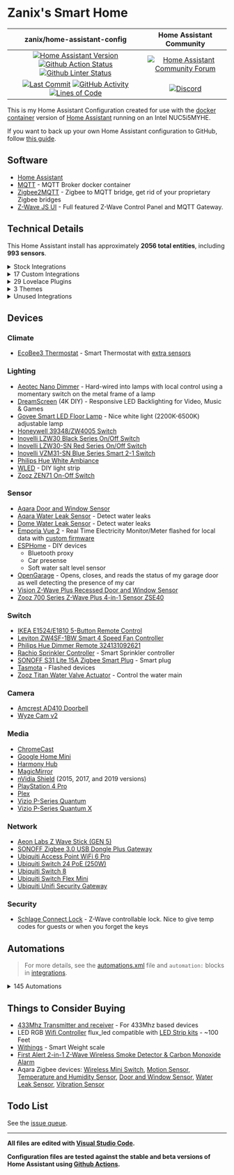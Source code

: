 # Zanix's Smart Home

| zanix/home-assistant-config | Home Assistant Community |
| :---: | :---: |
| [![Home Assistant Version][ha-version-shield]][ha-version] [![Github Action Status][github-build-status-shield]][github-build-status] [![Github Linter Status][github-linter-status-shield]][github-linter-status] | [![Home Assistant Community Forum][forum-shield]][forum] |
| [![Last Commit][github-last-commit]][github-master] [![GitHub Activity][commits-shield]][commits] [![Lines of Code][code-lines-shield]][code-link] | [![Discord][discord-shield]][discord] |

This is my Home Assistant Configuration created for use with the [docker container](https://www.home-assistant.io/docs/installation/docker/)
version of [Home Assistant][home-assistant] running on an Intel NUC5i5MYHE.

If you want to back up your own Home Assistant configuration to GitHub, follow [this guide](https://home-assistant.io/docs/ecosystem/backup/backup_github/).

## Software

- [Home Assistant][home-assistant]
- [MQTT](https://mosquitto.org) - MQTT Broker docker container
- [Zigbee2MQTT](https://www.zigbee2mqtt.io) - Zigbee to MQTT bridge, get rid of your proprietary Zigbee bridges
- [Z-Wave JS UI](https://zwave-js.github.io/zwave-js-ui/#/) - Full featured Z-Wave Control Panel and MQTT Gateway.

## Technical Details

This Home Assistant install has approximately **2056 total entities**,
including **993 sensors**.

<details><summary>Stock Integrations</summary>

Since some integrations can only be enabled from within the UI, here is a list of integrations that are enabled via the Integrations UI on my Home Assistant.

### [AirNow](https://www.home-assistant.io/integrations/airnow)

The airnow integration uses the AirNow web service as a source for air quality data for your location

### [Android Debug Bridge](https://www.home-assistant.io/integrations/androidtv)

The Android Debug Bridge integration allows you to control an Android device or Amazon Fire TV device

### [Android TV Remote](https://www.home-assistant.io/integrations/androidtv_remote)

The Android TV Remote integration allows you to control an Android TV device by sending commands and launching apps

### [Default Config](https://www.home-assistant.io/integrations/default_config)

This integration is a meta-component and configures a default set of integrations

### [Denon AVR Network Receivers](https://www.home-assistant.io/integrations/denonavr)

The denonavr platform allows you to control Denon Network Receivers

### [ecobee](https://www.home-assistant.io/integrations/ecobee)

The ecobee integration lets you control and view sensor data from ecobee thermostats

(Also connected via HomeKit Controller integration for local control)

### [ESPHome](https://www.home-assistant.io/integrations/esphome)

Connect ESPHome devices directly with the native ESPHome API

### [Forecast.Solar](https://www.home-assistant.io/integrations/forecast_solar)

The Forecast.Solar service provides solar production forecasting for your solar panel system, based on historic averages combined with weather forecasting

### [Generic Camera](https://www.home-assistant.io/integrations/github)

The generic camera platform allows you to integrate any IP camera or other URL

### [GitHub](https://www.home-assistant.io/integrations/generic)

The GitHub integration allows you to monitor your favorite GitHub repositories

### [Glances](https://www.home-assistant.io/integrations/glances)

The glances integration allows you to monitor the system information provided by the Glances API

### [Google Cast](https://www.home-assistant.io/integrations/cast)

Google Cast integration

### [HomeKit Controller](https://www.home-assistant.io/integrations/homekit_controller)

The HomeKit controller integration allows you to connect accessories with the "Works with HomeKit" logo

### [IQVIA](https://www.home-assistant.io/integrations/iqvia)

The iqvia sensor platform collects and displays allergy, asthma and disease information

### [InfluxDB](https://www.home-assistant.io/integrations/influxdb)

The influxdb integration makes it possible to transfer all state changes to an external InfluxDB database

### [Local Calendar](https://www.home-assistant.io/integrations/local_calendar)

The local calendar integration allows you to create a calendar of events for powering automations

### [Joaoapps Join](https://www.home-assistant.io/integrations/joaoapps_join)

The joaoapps_join integration exposes services from [Join](https://joaoapps.com/join)

### [Logitech Harmony](https://www.home-assistant.io/integrations/harmony)

The harmony remote platform allows you to control the state of your Harmony Hub Device

### [Meater](https://www.home-assistant.io/integrations/meater)

The Meater Smart Meat Thermometer integration allows for communicating with the Meater Temperature Probe from Apption Labs

### [MJPEG IP Camera](https://www.home-assistant.io/integrations/mjpeg)

The MJPEG IP Camera integration allows you to integrate IP cameras which are capable to stream their video with MJPEG (Motion JPEG)

### [Mobile App](https://www.home-assistant.io/integrations/mobile_app)

The Mobile App integration allows Home Assistant mobile apps to easily integrate with Home Assistant

### [Moon](https://www.home-assistant.io/integrations/moon)

The Moon integration tracks the phases of the moon

### [MQTT](https://www.home-assistant.io/integrations/mqtt)

Allows extremely lightweight publish/subscribe messaging transport

### [OpenGarage](https://www.home-assistant.io/integrations/opengarage)

The OpenGarage integration lets you control the open-source OpenGarage.io device

### [OpenWeatherMap](https://www.home-assistant.io/integrations/openweathermap)

The OpenWeatherMap weather integrations uses OpenWeatherMap as a source for current meteorological data for your location

### [Plex](https://www.home-assistant.io/integrations/plex)

The plex integration allows you to connect to a Plex Media Server

### [Proximity](https://www.home-assistant.io/integrations/proximity)

The proximity integration allows you to monitor the proximity of devices or persons to a particular zone and the direction of travel

### [Python Scripts](https://www.home-assistant.io/integrations/python_script)

This integration allows you to write Python scripts that are exposed as services

### [Rachio](https://www.home-assistant.io/integrations/rachio)

The rachio platform allows you to control your Rachio irrigation system

### [Radio Browser](https://www.home-assistant.io/integrations/radio_browser)

The Radio Browser integration allows you to use the directory of radio stations collected on Radio Browser

### [RESTful Command](https://www.home-assistant.io/integrations/rest_command)

This integration can expose regular REST commands as services

### [Shell Command](https://www.home-assistant.io/integrations/shell_command)

This integration can expose regular shell commands as services

### [SNMP](https://www.home-assistant.io/integrations/snmp)

This is a standardized method for monitoring/managing network connected devices. SNMP uses a tree-like hierarchy where each node is an object.

This is used to get printer status data

### [Sony Playstation 4](https://www.home-assistant.io/integrations/ps4)

The PS4 integration allows you to control a Sony PlayStation 4 console

### [Spotify](https://www.home-assistant.io/integrations/spotify)

The Spotify media player integration allows you to control Spotify playback

### [SQL](https://www.home-assistant.io/integrations/sql)

The sql sensor platform enables you to use values from an SQL database supported by the sqlalchemy library, to populate a sensor state (and attributes)

### [Steam](https://www.home-assistant.io/integrations/steam_online)

The Steam integration will allow you to track the online status of public Steam accounts

### [Sun](https://www.home-assistant.io/integrations/sun)

The sun integration will use the location as configured to track if the sun is above or below the horizon

### [System Monitor](https://www.home-assistant.io/integrations/systemmonitor)

Monitors disk usage, memory usage, CPU usage, and running processes

### [Tasmota](https://www.home-assistant.io/integrations/tasmota)

This integration allows to control of Tasmota devices over MQTT

### [Text-to-Speech (TTS)](https://www.home-assistant.io/integrations/tts)

Text-to-Speech (TTS) enables Home Assistant to speak to you

### [Twinkly](https://www.home-assistant.io/integrations/twinkly)

The Twinkly integration allows you to control Twinkly LED string

### [UniFi Network](https://www.home-assistant.io/integrations/unifi)

The unifi integration allows you to connects to a UniFi controller and gather device tracking data

### [Uptime](https://www.home-assistant.io/integrations/uptime)

The uptime integration provides a sensor that stores the timestamp (date and time) when Home Assistant was last started

### [Utility Meter](https://www.home-assistant.io/integrations/utility_meter)

The Utility Meter integration provides functionality to track consumptions of various utilities (e.g., energy, gas, water, heating)

### [Version](https://www.home-assistant.io/integrations/version)

The Version integration can display the current Home Assistant Core versions

### [Vizio SmartCast](https://www.home-assistant.io/integrations/vizio)

The vizio integration allows you to control SmartCast-compatible TVs and sound bars

### [Wake on LAN](https://www.home-assistant.io/integrations/wake_on_lan)

The wake_on_lan integration enables the ability to send magic packets to Wake on LAN capable devices to turn them on

### [WLED](https://www.home-assistant.io/integrations/wled)

WLED is a fast and feature-rich implementation of an ESP8266/ESP32 webserver to control NeoPixel (WS2812B, WS2811, SK6812, APA102, and similar) LED's

### [Workday](https://www.home-assistant.io/integrations/workday)

The workday binary sensor indicates whether the current day is a workday or not

### [Yamaha MusicCast](https://www.home-assistant.io/integrations/yamaha_musiccast)

The Yamaha MusicCast integration allows you to control Yamaha MusicCast Receivers

### [Z-Wave JS](https://www.home-assistant.io/integrations/zwave_js)

The Z-Wave integration allows you to control a Z-Wave network via the [Z-Wave JS UI](https://zwave-js.github.io/zwave-js-ui) driver. This is the recommended Z-Wave integration for Home Assistant

---

</details>

<details><summary>17 Custom Integrations</summary>

### [Adaptive Lighting](https://github.com/basnijholt/adaptive-lighting) [v1.16.1]

Adaptive Lighting custom component for Home Assistant

Authors: [@basnijholt](https://github.com/basnijholt), [@RubenKelevra](https://github.com/RubenKelevra), [@th3w1zard1](https://github.com/th3w1zard1), [@protyposis](https://github.com/protyposis).

### [Browser Mod](https://github.com/thomasloven/hass-browser_mod) [v2.3.0]

🔹 A Home Assistant integration to turn your browser into a controllable entity and media player

### [Dahua](https://github.com/rroller/dahua) [v0.9.47]

Dahua Camera and Doorbell Home Assistant Integration

Authors: [@rroller](https://github.com/rroller).

### [Dreamscreen Service](https://github.com/J3n50m4t/Home-Assistant-DreamScreen-Service)

Home Assistant Service for sending commands to a Wifi enabled DreamScreen

Authors: [https://github.com/GregoryDosh](https://github.com/https://github.com/GregoryDosh).

### [Fontawesome](https://github.com/thomasloven/hass-fontawesome) [v2.1.5]

🔹 Use icons from fontawesome in home-assistant

### [Frigate](https://github.com/blakeblackshear/frigate-hass-integration) [v4.0.0]

Frigate integration for Home Assistant

Authors: [@blakeblackshear](https://github.com/blakeblackshear).

### [Generate Readme](https://github.com/custom-components/readme) [v0.5.0]

Use Jinja and data from Home Assistant to generate your README.md file

Authors: [@ludeeus](https://github.com/ludeeus).

### [Govee](https://github.com/LaggAt/hacs-govee) [v0.2.2]

A HACS repository for Govee light integration

Authors: [@LaggAt](https://github.com/LaggAt).

### [Home Assistant Community Store (HACS)](https://github.com/hacs/integration) [v1.32.1]

HACS gives you a powerful UI to handle downloads of all your custom needs.

Authors: [@ludeeus](https://github.com/ludeeus).

### [Hass.Agent](https://github.com/LAB02-Research/HASS.Agent-Integration) [v2022.11.9]

HASS.Agent's Home Assistant integration. Adds notifications and mediaplayer capabilities to HASS.Agent - a Windows based client (companion app) for Home Assistant.

Authors: [@fillefilip8](https://github.com/fillefilip8), [@LAB02-Admin](https://github.com/LAB02-Admin).

### [Holidays](https://github.com/bruxy70/Holidays) [v1.9.6]

📅 Custom Home Assistant integration for public holidays - also used for garbage_collection integration to automatically move scheduled events that fall on a public holiday (by an automation blueprint)

Authors: [@bruxy70](https://github.com/bruxy70).

### [Keymaster](https://github.com/FutureTense/keymaster) [v0.0.85]

Home Assistant integration for managing Z-Wave enabled locks

Authors: [@FutureTense](https://github.com/FutureTense), [@firstof9](https://github.com/firstof9), [@raman325](https://github.com/raman325).

### [Mail And Packages](https://github.com/moralmunky/Home-Assistant-Mail-And-Packages) [v0.3.17]

Home Assistant integration providing day of package counts and USPS informed delivery images.

Authors: [@moralmunky](https://github.com/moralmunky), [@firstof9](https://github.com/firstof9).

### [Subaru (Hacs)](https://github.com/G-Two/homeassistant-subaru) [v0.7.9]

Subaru STARLINK custom component for Home Assistant.

Authors: [@G-Two](https://github.com/G-Two).

### [Unifi Status](https://github.com/zvldz/unifi_status)

High level health status of UniFi Security Gateway devices via UniFi Controller

Authors: [@jchasey](https://github.com/jchasey), [@zvldz](https://github.com/zvldz).

### [Watchman](https://github.com/dummylabs/thewatchman) [v0.6.1]

Home Assistant custom integration to keep track of missing entities and services in your config files

Authors: [@dummylabs](https://github.com/dummylabs).

### [Webrtc Camera](https://github.com/AlexxIT/WebRTC) [v3.2.1]

Home Assistant custom component for viewing almost any camera stream in real time using WebRTC and other technologies.

Authors: [@AlexxIT](https://github.com/AlexxIT).

---

</details>

<details><summary>29 Lovelace Plugins</summary>

### [Apexcharts Card](https://github.com/RomRider/apexcharts-card) [v2.0.4]

📈 A Lovelace card to display advanced graphs and charts based on ApexChartsJS for Home Assistant

### [Auto Entities](https://github.com/thomasloven/lovelace-auto-entities) [v1.12.1]

🔹Automatically populate the entities-list of lovelace cards

### [Bar Card](https://github.com/custom-cards/bar-card) [v3.2.0]

Customizable Animated Bar card for Home Assistant Lovelace

### [Battery State Card / Entity Row](https://github.com/maxwroc/battery-state-card) [v2.1.1]

Battery state card for Home Assistant

### [Button Card](https://github.com/custom-cards/button-card) [v3.5.0]

❇️ Lovelace button-card for home assistant

### [Card Mod](https://github.com/thomasloven/lovelace-card-mod) [v3.2.2]

🔹 Add CSS styles to (almost) any lovelace card

### [Card Tools](https://github.com/thomasloven/lovelace-card-tools) [v11]

🔹A collection of tools for other lovelace plugins to use

### [Decluttering Card](https://github.com/custom-cards/decluttering-card) [v1.0.0]

🧹 Declutter your lovelace configuration with the help of this card

### [Expander Card](https://github.com/Alia5/lovelace-expander-card) [v0.0.3]

Expander card for HomeAssistant

### [Fold Entity Row](https://github.com/thomasloven/lovelace-fold-entity-row) [v2.2.0]

🔹 A foldable row for entities card, containing other rows

### [Frigate Card](https://github.com/dermotduffy/frigate-hass-card) [v5.2.0]

A Lovelace card for Frigate in Home Assistant

### [Ha Floorplan](https://github.com/ExperienceLovelace/ha-floorplan) [v1.0.35]

Bring new life to Home Assistant. By mapping entities to a SVG-object, you're able to control devices, show states, calling services - and much more. Add custom styling on top, to visualize whatever you can think of. Your imagination just become the new limit.

### [History Explorer Card](https://github.com/alexarch21/history-explorer-card) [v1.0.47]

A card for Home Assistant Lovelace for exploring the history of your entities interactively and in real time.

### [Horizon Card](https://github.com/rejuvenate/lovelace-horizon-card) [v1.0.0]

Sun Card successor: Visualize the position of the Sun over the horizon.

### [Hourly Weather Card](https://github.com/decompil3d/lovelace-hourly-weather) [v4.12.0]

Hourly weather card for Home Assistant. Visualize upcoming weather conditions as a colored horizontal bar.

### [Kiosk Mode](https://github.com/NemesisRE/kiosk-mode) [v3.0.0]

🙈 Hides the Home Assistant header and/or sidebar

### [Layout Card](https://github.com/thomasloven/lovelace-layout-card) [v2.4.4]

🔹 Get more control over the placement of lovelace cards.

### [Mini Graph Card](https://github.com/kalkih/mini-graph-card) [v0.11.0]

Minimalistic graph card for Home Assistant Lovelace UI

### [Mini Media Player](https://github.com/kalkih/mini-media-player) [v1.16.5]

Minimalistic media card for Home Assistant Lovelace UI

### [Mushroom](https://github.com/piitaya/lovelace-mushroom) [v3.0.5]

Mushroom Cards - Build a beautiful dashboard easily 🍄

### [Platinum Weather Card](https://github.com/Makin-Things/platinum-weather-card) [v1.0.5]

This is a fully customisable weather card for Home Assistant with a graphical configuration.

### [Power Flow Card Plus](https://github.com/flixlix/power-flow-card-plus) [v0.1.6.3]

A power distribution card inspired by the official Energy Distribution card for Home Assistant

### [Rgb Light Card](https://github.com/bokub/rgb-light-card) [v1.11.0]

💡 A Lovelace custom card for RGB lights

### [Sankey Chart Card](https://github.com/MindFreeze/ha-sankey-chart) [v1.14.0]

A Home Assistant lovelace card to display a sankey chart. For example for power consumption

### [Steam Card](https://github.com/Kibibit/kb-steam-card) [v1.1.1]

A Home Assistant card for Steam integrations

### [Swipe Card](https://github.com/bramkragten/swipe-card) [v5.0.0]

Card that allows you to swipe throught multiple cards for Home Assistant Lovelace

### [Timer Bar Card](https://github.com/rianadon/timer-bar-card) [v1.28.2]

A progress bar display for Home Assistant timers

### [Uptime Card](https://github.com/dylandoamaral/uptime-card) [v0.14.0]

Minimalistic uptime card for Home Assistant Lovelace UI

### [Vertical Stack In Card](https://github.com/ofekashery/vertical-stack-in-card) [v0.4.4]

📐 Home Assistant Card: Group multiple cards into a single sleek card.

---

</details><details><summary>3 Themes</summary>

### [Metrology   Metro + Fluent + Windows Themes   By Mmak.Es](https://github.com/Madelena/Metrology-for-Hass) [v.1.9.1]

🎨 Give your Home Assistant a modern and clean facelift. 🟥🟧🟩🟦🟪 24 Variations with 2 Styles + 6 Colors (Magenta Red / Orange / Green / Blue / Purple) + 🌞 Light and 🌚 Dark modes included. Based on Metro and Fluent UI Design Systems from Microsoft Windows.

### [Noctis](https://github.com/aFFekopp/noctis) [v2.15]

🐵 Dark Blue Theme for Home Assistant

### [Noctis Grey](https://github.com/chaptergy/noctis-grey) [v1.3.7]

Dark Grey Theme for Home Assistant

---

</details>

<details><summary>Unused Integrations</summary>

This is a list of integrations that are currently disabled, but have not been removed because I think I still might use them someday.

### Python Zwave Fade

Fade Zwave lights over time. It's super buggy for short fades (< 60 seconds), more stable for longer fades.

[Forum Post](https://community.home-assistant.io/t/light-fade-in/35509/19) | [My Current Code](https://github.com/zanix/home-assistant-config/blob/master/python_scripts/zwave_fade.py)

---

</details>

## Devices

### Climate

- [EcoBee3 Thermostat](https://www.amazon.com/dp/B00ZIRV39M) - Smart Thermostat with [extra sensors](https://www.amazon.com/dp/B00NXRYOIQ/)

### Lighting

- [Aeotec Nano Dimmer](https://www.amazon.com/dp/B06XC4CH98) - Hard-wired into lamps with local control using a momentary switch on the metal frame of a lamp
- [DreamScreen](https://www.amazon.com/dp/B01M6UETVR/) (4K DIY) - Responsive LED Backlighting for Video, Music & Games
- [Govee Smart LED Floor Lamp](https://www.amazon.com/dp/B097T5YFZ3) - Nice white light (2200K-6500K) adjustable lamp
- [Honeywell 39348/ZW4005 Switch](https://www.amazon.com/Honeywell-Interchangeable-Repeater-Extender-Required/dp/B07B3LY1SJ)
- [Inovelli LZW30 Black Series On/Off Switch](https://support.inovelli.com/portal/en/kb/articles/products-switches-on-off-lzw30-spec-sheet)
- [Inovelli LZW30-SN Red Series On/Off Switch](https://support.inovelli.com/portal/en/kb/articles/products-switches-on-off-lzw30-sn-spec-sheet)
- [Inovelli VZM31-SN Blue Series Smart 2-1 Switch](https://inovelli.com/products/blue-series-smart-2-1-switch-on-off-or-dimmer)
- [Philips Hue White Ambiance](https://www.amazon.com/dp/B0753H5GKN)
- [WLED](https://github.com/Aircoookie/WLED) - DIY light strip
- [Zooz ZEN71 On-Off Switch](https://www.getzooz.com/zooz-zen71-on-off-switch/)

### Sensor

- [Aqara Door and Window Sensor](https://www.amazon.com/dp/B07D37VDM3)
- [Aqara Water Leak Sensor](https://www.amazon.com/dp/B07D39MSZS) - Detect water leaks
- [Dome Water Leak Sensor](https://www.amazon.com/dp/B01LXR0B8Q) - Detect water leaks
- [Emporia Vue 2](https://www.amazon.com/dp/B08CJGPHL9/) - Real Time Electricity Monitor/Meter
  flashed for local data with [custom firmware](https://gist.github.com/flaviut/93a1212c7b165c7674693a45ad52c512)
- [ESPHome](https://esphome.io) - DIY devices
  - Bluetooth proxy
  - Car presense
  - Soft water salt level sensor
- [OpenGarage](https://opengarage.io) - Opens, closes, and reads the status of my garage door as well detecting the presence of my car
- [Vision Z-Wave Plus Recessed Door and Window Sensor](https://www.amazon.com/dp/B01JNOCQL4)
- [Zooz 700 Series Z-Wave Plus 4-in-1 Sensor ZSE40](https://www.amazon.com/dp/B01AKSO80O)

### Switch

- [IKEA E1524/E1810 5-Button Remote Control](https://www.amazon.com/dp/B07KM1YZWW)
- [Leviton ZW4SF-1BW Smart 4 Speed Fan Controller](https://www.amazon.com/dp/B08GQJWSRG)
- [Philips Hue Dimmer Remote 324131092621](https://www.amazon.com/dp/B0167Z0P3I)
- [Rachio Sprinkler Controller](https://www.amazon.com/dp/B01D1NMLJU) - Smart Sprinkler controller
- [SONOFF S31 Lite 15A Zigbee Smart Plug](https://www.amazon.com/dp/B08Y87WD1X) -  Smart plug
- [Tasmota](https://tasmota.github.io/docs/) - Flashed devices
- [Zooz Titan Water Valve Actuator](https://www.thesmartesthouse.com/products/zooz-z-wave-plus-700-series-titan-water-valve-actuator-zac36) - Control the water main

### Camera

- [Amcrest AD410 Doorbell](https://www.amazon.com/dp/B091KMT9GB)
- [Wyze Cam v2](https://www.amazon.com/dp/B09XJ36RP2)

### Media

- [ChromeCast](https://www.google.com/chromecast/)
- [Google Home Mini](https://store.google.com/us/product/google_nest_mini)
- [Harmony Hub](https://www.logitech.com/en-us/products/harmony/harmony-hub.html)
- [MagicMirror](https://magicmirror.builders)
- [nVidia Shield](https://www.nvidia.com/en-us/shield/) (2015, 2017, and 2019 versions)
- [PlayStation 4 Pro](https://www.amazon.com/dp/B07K14XKZH)
- [Plex](https://plex.tv)
- [Vizio P-Series Quantum](https://www.vizio.com/en/tv/p-series-quantum)
- [Vizio P-Series Quantum X](https://www.vizio.com/en/tv/p-series-quantum-x)

### Network

- [Aeon Labs Z Wave Stick (GEN 5)](https://www.amazon.com/dp/B00X0AWA6E)
- [SONOFF Zigbee 3.0 USB Dongle Plus Gateway](https://sonoff.tech/product/diy-smart-switch/sonoff-dongle-plus/)
- [Ubiquiti Access Point WiFi 6 Pro](https://store.ui.com/collections/unifi-network-wireless/products/unifi-ap6-professional)
- [Ubiquiti Switch 24 PoE (250W)](https://store.ui.com/collections/unifi-network-switching/products/unifiswitch-24-250w)
- [Ubiquiti Switch 8](https://store.ui.com/collections/unifi-network-switching/products/unifi-switch-8)
- [Ubiquiti Switch Flex Mini](https://store.ui.com/collections/unifi-network-switching/products/usw-flex-mini)
- [Ubiquiti Unifi Security Gateway](https://store.ui.com/products/unifi-security-gateway)

### Security

- [Schlage Connect Lock](https://www.amazon.com/gp/product/B00OV49YXU) - Z-Wave controllable lock. Nice to give temp codes for guests or when you forget the keys

## Automations

> For more details, see the [automations.xml][automations] file and `automation:` blocks in [integrations].

<details><summary>145 Automations</summary>

- ⏯ Ensure PiPup is Running
- ⏯ Family Room Media Auto Off
- ⏯ Family Room Media State at Night (Disabled)
- ⏯ Family Room Sound Mode
- ⏯ Living Room Media Auto Off
- ⏯ Living Room Media State at Night (Disabled)
- ⏯ Living Room Sound Mode
- ⏯ Master Bedroom Media Auto Off
- ⏯ PS4 Harmony Activity
- ☑️ Close Garage Door
- ☑️ Garbage Collection
- ☑️ Ignore Door Alerts
- ☑️ Ignore Garage Door Alerts
- ☑️ Ignore Window Alerts (Disabled)
- ☑️ Retry Remote Start Subaru
- ☑️ Turn on Water Main
- ⚙️ Action Sniffer [Zigbee] (Disabled)
- ⚙️ Battery Level Low
- ⚙️ Clear TTS Cache (Disabled)
- ⚙️ Disk Space Low
- ⚙️ ESPHome Update
- ⚙️ Event Sniffer [Actionable Event] (Disabled)
- ⚙️ Event Sniffer [Z-Wave JS] (Disabled)
- ⚙️ Failed Login
- ⚙️ HACS Updates
- ⚙️ RAM Usage High
- ⚙️ Startup
- ⚙️ Upgrade Available
- ⚙️ Zigbee2MQTT Update
- ⚙️ ZWave JS UI Update
- ⚡ Power Mode Changed
- ⚡ PVOutput
- ⚡ Tariff Summer Off-Peak
- ⚡ Tariff Summer Peak
- ⚡ Tariff Winter Off-Peak
- ⚡ Tariff Winter Peak
- ✨ DreamScreen Harmony Power Off
- ✨ DreamScreen Harmony Reactive Activity
- ✨ DreamScreen Scene Changed
- 🌐 UniFi WAN Status
- 🍽️ Dishwasher is Running
- 🎄 XMas Lights Off (Disabled)
- 🎄 XMas Lights On (Disabled)
- 🎄 XMas Tree Off (Disabled)
- 🎄 XMas Tree On (Disabled)
- 🏢 Office Day Mode
- 🏢 Office Night Mode
- 💡 All Lights off when Away
- 💡 Dim Front Lights at Night
- 💡 Ethan Lamp off at Sunrise (Disabled)
- 💡 Ethan Lamp on at Night (Disabled)
- 💡 Front Lights off at Sunrise
- 💡 Front Lights on at Sunset
- 💡 Living Room Lamps off at Night
- 💡 Living Room Lamps on at Sunset
- 💡 Turn Lights On when Arrive
- 💧 Shut-Off Valve Overheated
- 💧 Softener Salt Level Low
- 💧 Water Leak Detected
- 💬 Door Closed
- 💬 Door Left Open
- 💬 Door Left Open and Leaving
- 💬 Door Opened and Away
- 💬 Ender 3 Pro
- 💬 Garage Door Closed
- 💬 Garage Door Left Open
- 💬 Garage Door Left Open and Leaving
- 💬 Garage Door Opened and Away
- 💬 Garbage Collection
- 💬 Potty Time (Disabled)
- 💬 Subaru Failed Notification
- 💬 Subaru Remote Start Expired Notification
- 💬 Subaru Started Notification
- 💬 Window Left Open (Disabled)
- 📅 Garbage Collection Event Generator
- 📋 [Controller] Hue Dimmer Switch
- 📋 [Controller] Ikea 5-Button Remote
- 📋 [Inovelli] Emma Switch
- 📋 [Inovelli] Ethan Switch
- 📋 [Inovelli] Family Room Switch
- 📋 [Inovelli] Garage Switch
- 📋 [Inovelli] Guest Room Switch
- 📋 [Inovelli] Kitchen Switch
- 📋 [Inovelli] Living Room Switch
- 📋 [Inovelli] Master Bedroom Switch
- 📋 [Inovelli] Office Switch
- 📋 [Inovelli] Play Space Switch
- 📦 Clear Packages Out for Delivery
- 📦 Mail Today
- 📦 Packages Delivered
- 📦 Packages Out for Delivery
- 📦 Update USPS Mail Camera
- 📱 Smart Display Brighten when Kitchen Light On
- 📱 Smart Display Dim at Sunset
- 📱 Smart Display Dim when Kitchen Light Off
- 📱 Smart Display Off at Night
- 📱 Smart Display Off when Away
- 📱 Smart Display On at Morning
- 📱 Smart Display On when Arrive
- 🔑 Front Door Changed Code
- 🔑 Front Door Decrement Access Count
- 🔑 Front Door Lock Notifications
- 🔑 Front Door Open and Close
- 🔑 Front Door Reset
- 🔑 Front Door Reset Codeslot
- 🔑 Front Door User Notifications
- 🔑 Synchronize Codeslot Front Door 1
- 🔑 Synchronize Codeslot Front Door 2
- 🔑 Synchronize Codeslot Front Door 3
- 🔑 Synchronize Codeslot Front Door 4
- 🔑 Synchronize Codeslot Front Door 5
- 🔑 Synchronize Codeslot Front Door 6
- 🔑 Synchronize Codeslot Front Door 7
- 🔑 Synchronize Codeslot Front Door 8
- 🔑 Turn on Access Limit Front Door 1
- 🔑 Turn on Access Limit Front Door 2
- 🔑 Turn on Access Limit Front Door 3
- 🔑 Turn on Access Limit Front Door 4
- 🔑 Turn on Access Limit Front Door 5
- 🔑 Turn on Access Limit Front Door 6
- 🔑 Turn on Access Limit Front Door 7
- 🔑 Turn on Access Limit Front Door 8
- 🔒 Front Door Lock at Night
- 🔒 Front Door Lock Jammed (Disabled)
- 🔒 Front Door Lock when Away
- 🔒 Front Door Re-lock after Unlock
- 🔔 Doorbell Human
- 🔔 Doorbell Motion or Ring
- 🔔 Doorbell Ring
- 🔔 Doorbell Unavailable
- 🖥️ [Ardena] Power Actions
- 🖥️ [Ardena] Power on Activity
- 🖥️ [Ardena] Sleep When Harmony Off
- 🖥️ [Quest] Charge Complete
- 🖥️ [Quest] Charge Soon
- 🖥️ [Quest] Interactive
- 🖨️ Low Toner
- 🖨️ Out of Paper
- 🗺️ Arriving Home
- 🗺️ Leaving Zone
- 🚦 Front Door Light Switch Status
- 🚦 Garage Light Switch Status
- 🚦 Office Light Switch Status
- 🧺 Dryer Running
- 🧺 Washer Running

---

</details>

## Things to Consider Buying

- [433Mhz Transmitter and receiver](https://www.amazon.com/dp/B00M2CUALS) - For 433Mhz based devices
- LED RGB [Wifi Controller](https://www.amazon.com/dp/B01JZ2SI6Q) flux_led compatible with [LED Strip kits](https://www.amazon.com/dp/B01CUILC3I) - ~100 Feet
- [Withings](https://www.amazon.com/dp/B01F3LJ2RW) - Smart Weight scale
- [First Alert 2-in-1 Z-Wave Wireless Smoke Detector & Carbon Monoxide Alarm](https://www.amazon.com/gp/product/B00KMHXFAI)
- Aqara Zigbee devices: [Wireless Mini Switch](https://www.amazon.com/gp/product/B07D19YXND/), [Motion Sensor](https://www.amazon.com/gp/product/B07D1CRRVF/), [Temperature and Humidity Sensor](https://www.amazon.com/gp/product/B07D37FKGY/), [Door and Window Sensor](https://www.amazon.com/gp/product/B07D37VDM3/), [Water Leak Sensor](https://www.amazon.com/gp/product/B07D39MSZS/), [Vibration Sensor](https://www.amazon.com/gp/product/B07PJT939B/)

## Todo List

See the [issue queue](https://github.com/zanix/home-assistant-config/issues).

---

**All files are edited with [Visual Studio Code](https://code.visualstudio.com).**

**Configuration files are tested against the stable and beta versions of Home Assistant using [Github Actions](https://github.com/zanix/home-assistant-config/actions).**

[home-assistant]: https://home-assistant.io

[ha-version]: https://www.home-assistant.io/blog/categories/release-notes/
[ha-version-shield]: https://img.shields.io/badge/2023.7.2-555555?style=flat-square&logo=home-assistant

[github-build-status-shield]: https://img.shields.io/github/actions/workflow/status/zanix/home-assistant-config/build.yaml?branch=master&style=flat-square&logo=github-actions&logoColor=838B95
[github-build-status]: https://github.com/zanix/home-assistant-config/actions/workflows/build.yaml
[github-linter-status-shield]: https://img.shields.io/github/actions/workflow/status/zanix/home-assistant-config/linters.yaml?branch=master&style=flat-square&label=linters&logo=github-actions&logoColor=838B95
[github-linter-status]: https://github.com/zanix/home-assistant-config/actions/workflows/linters.yaml

[github-last-commit]: https://img.shields.io/github/last-commit/zanix/home-assistant-config/master?style=flat-square&logo=github&logoColor=838B95
[github-master]: https://github.com/zanix/home-assistant-config/commits/master

[commits-shield]: https://img.shields.io/github/commit-activity/m/zanix/home-assistant-config/master?style=flat-square&logo=github&logoColor=838B95
[commits]: https://github.com/zanix/home-assistant-config/commits/master

[code-lines-shield]: https://img.shields.io/tokei/lines/github/zanix/home-assistant-config?style=flat-square
[code-link]: https://github.com/zanix/home-assistant-config/pulse

[forum-shield]: https://img.shields.io/discourse/topics?style=flat-square&label=community&logo=discourse&color=46B4ED&logoColor=46B4ED&server=https%3A%2F%2Fcommunity.home-assistant.io
[forum]: https://community.home-assistant.io

[discord-shield]: https://img.shields.io/discord/330944238910963714?style=flat-square&color=7289da&label=discord&logo=discord
[discord]: https://discord.gg/c5DvZ4e

[automations]: https://github.com/zanix/home-assistant-config/blob/master/automations.yaml
[integrations]: https://github.com/zanix/home-assistant-config/tree/master/integrations